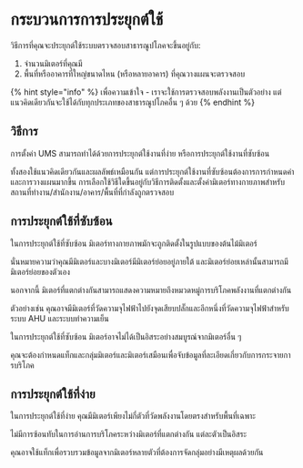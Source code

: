 # กระบวนการการประยุกต์ใช้

วิธีการที่คุณจะประยุกต์ใช้ระบบตรวจสอบสาธารณูปโภคจะขึ้นอยู่กับ:

1. จำนวนมิเตอร์ที่คุณมี
2. พื้นที่หรืออาคารที่ใหญ่ขนาดไหน (หรือหลายอาคาร) ที่คุณวางแผนจะตรวจสอบ



{% hint style="info" %}
เพื่อความเข้าใจ - เราจะใช้การตรวจสอบพลังงานเป็นตัวอย่าง แต่แนวคิดเดียวกันจะใช้ได้กับทุกประเภทของสาธารณูปโภคอื่น ๆ ด้วย
{% endhint %}



## วิธีการ

การตั้งค่า UMS สามารถทำได้ด้วยการประยุกต์ใช้งานที่ง่าย หรือการประยุกต์ใช้งานที่ซับซ้อน

ทั้งสองใช้แนวคิดเดียวกันและผลลัพธ์เหมือนกัน แต่การประยุกต์ใช้งานที่ซับซ้อนต้องการการกำหนดค่าและการวางแผนมากขึ้น การเลือกใช้วิธีใดขึ้นอยู่กับวิธีการติดตั้งและตั้งค่ามิเตอร์ทางกายภาพสำหรับสถานที่ทำงาน/สำนักงาน/อาคาร/พื้นที่ที่กำลังถูกตรวจสอบ



## การประยุกต์ใช้ที่ซับซ้อน

ในการประยุกต์ใช้ที่ซับซ้อน มิเตอร์ทางกายภาพมักจะถูกติดตั้งในรูปแบบของต้นไม้มิเตอร์

นั่นหมายความว่าคุณมีมิเตอร์และบางมิเตอร์มีมิเตอร์ย่อยอยู่ภายใต้ และมิเตอร์ย่อยเหล่านั้นสามารถมีมิเตอร์ย่อยของตัวเอง

นอกจากนี้ มิเตอร์ที่แตกต่างกันสามารถแสดงความหมายถึงหมวดหมู่การบริโภคพลังงานที่แตกต่างกัน

ตัวอย่างเช่น คุณอาจมีมิเตอร์ที่วัดความจุไฟฟ้าไปยังจุดเสียบปลั๊กและอีกหนึ่งที่วัดความจุไฟฟ้าสำหรับระบบ AHU และระบบทำความเย็น

ในการประยุกต์ใช้ที่ซับซ้อน มิเตอร์อาจไม่ได้เป็นอิสระอย่างสมบูรณ์จากมิเตอร์อื่น ๆ

คุณจะต้องกำหนดแท็กและกลุ่มมิเตอร์และมิเตอร์เสมือนเพื่อจับข้อมูลที่ละเอียดเกี่ยวกับการกระจายการบริโภค



## การประยุกต์ใช้ที่ง่าย

ในการประยุกต์ใช้ที่ง่าย คุณมีมิเตอร์เพียงไม่กี่ตัวที่วัดพลังงานโดยตรงสำหรับพื้นที่เฉพาะ

ไม่มีการซ้อนทับในการอ่านการบริโภคระหว่างมิเตอร์ที่แตกต่างกัน แต่ละตัวเป็นอิสระ

คุณอาจใช้แท็กเพื่อรวบรวมข้อมูลจากมิเตอร์หลายตัวที่ต้องการจัดกลุ่มอย่างมีเหตุผลด้วยกัน